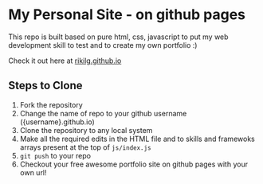 # My Personal Site - on github pages

This repo is built based on pure html, css, javascript to put my 
web development skill to test and to create my own portfolio :)

Check it out here at [rikilg.github.io](https://rikilg.github.io)

## Steps to Clone

1) Fork the repository
2) Change the name of repo to your github username ({username}.github.io)
3) Clone the repository to any local system
4) Make all the required edits in the HTML file and to skills and framewoks 
    arrays present at the top of `js/index.js`
5) `git push` to your repo
6) Checkout your free awesome portfolio site on github pages with your own url!

